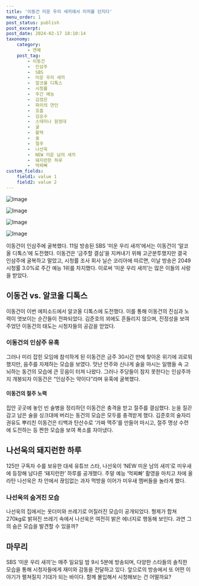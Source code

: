 ```yaml
---
title: '이동건 미운 우리 새끼에서 미끼를 던지다'
menu_order: 1
post_status: publish
post_excerpt: 
post_date: 2024-02-17 18:10:14
taxonomy:
    category:
        - 연예
    post_tag:
        - 이동건
        -  인삼주
        -  SBS
        -  미운 우리 새끼
        -  알코올 디톡스
        -  시청률
        -  주간 예능
        -  김정은
        -  파리의 연인
        -  호흡
        -  김승수
        -  스테미나 원정대
        -  굴
        -  활력
        -  술
        -  절주
        -  나선욱
        -  NEW 미운 남의 새끼
        -  돼지런한 하루
        -  먹찌빠
custom_fields:
    field1: value 1
    field2: value 2
---
```


![Image](https://mimgnews.pstatic.net/image/408/2024/02/12/0000214552_001_20240212111001477.jpg?type=w540)

![Image](https://ssl.pstatic.net/mimgnews/image/408/2024/02/12/0000214552_002_20240212111001523.jpg?type=w540)

![Image](https://mimgnews.pstatic.net/image/408/2024/02/12/0000214552_003_20240212111001556.jpg?type=w540)

![Image](https://ssl.pstatic.net/mimgnews/image/408/2024/02/12/0000214552_004_20240212111001587.jpg?type=w540)

이동건이 인삼주에 굴복했다. 11일 방송된 SBS ‘미운 우리 새끼’에서는 이동건이 ‘알코올 디톡스’에 도전했다. 이동건은 ‘금주할 결심’을 지켜내기 위해 고군분투했지만 결국 인삼주에 굴복하고 말았고, 시청률 조사 회사 닐슨 코리아에 따르면, 이날 방송은 2049 시청률 3.0%로 주간 예능 1위를 차지했다. 이로써 ‘미운 우리 새끼’는 많은 이들의 사랑을 받았다.
## 이동건 vs. 알코올 디톡스
이동건이 이번 에피소드에서 알코올 디톡스에 도전했다. 이를 통해 이동건의 진심과 노력이 엿보이는 순간들이 전파되었다. 김준호의 꾀에도 흔들리지 않으며, 진정성을 보여주었던 이동건의 태도는 시청자들의 공감을 얻었다.
### 이동건의 인삼주 유혹
그러나 미리 잡힌 모임에 참석하게 된 이동건은 금주 30시간 만에 찾아온 위기에 괴로워했지만, 음주를 자제하는 모습을 보였다. 맛난 안주와 신나게 술을 마시는 일행들 속 고뇌하는 동건의 모습에 큰 웃음이 터져 나왔다. 그러나 주당들이 참지 못한다는 인삼주까지 개봉되자 이동건은 “인삼주는 약이다”라며 유혹에 굴복했다.
#### 이동건의 절주 노력
집안 곳곳에 놓인 빈 술병을 정리하던 이동건은 충격을 받고 절주를 결심했다. 눈을 질끈 감고 남은 술을 싱크대에 버리는 동건의 모습은 모두를 충격받게 했다. 김준호의 술자리 권유도 뿌리친 이동건은 티백과 탄산수로 ‘가짜 맥주’를 만들어 마시고, 절주 명상 수련에 도전하는 등 짠한 모습을 보여 폭소를 자아냈다.
## 나선욱의 돼지런한 하루
125만 구독자 수를 보유한 대세 유튜브 스타, 나선욱이 ‘NEW 미운 남의 새끼’로 미우새에 등장해 남다른 ‘돼지런한’ 하루를 공개했다. 주말 예능 ‘먹찌빠’ 촬영을 마치고 차에 올라탄 나선욱은 차 안에서 끊임없는 과자 먹방을 이어가 미우새 멤버들을 놀라게 했다.
### 나선욱의 숨겨진 모습
나선욱의 집에서는 옷더미와 쓰레기로 어질러진 모습이 공개되었다. 형제가 합쳐 270kg로 밝혀진 쓰레기 속에서 나선욱은 여전히 밝은 에너지로 행동해 보인다. 과연 그의 숨은 모습을 발견할 수 있을까?
## 마무리
SBS ‘미운 우리 새끼’는 매주 일요일 밤 9시 5분에 방송되며, 다양한 스타들의 솔직한 모습을 통해 시청자들에게 재미와 감동을 전달하고 있다. 앞으로의 방송에서 또 어떤 이야기가 펼쳐질지 기대가 되는 바이다. 함께 몰입해서 시청해보는 건 어떨까요?
